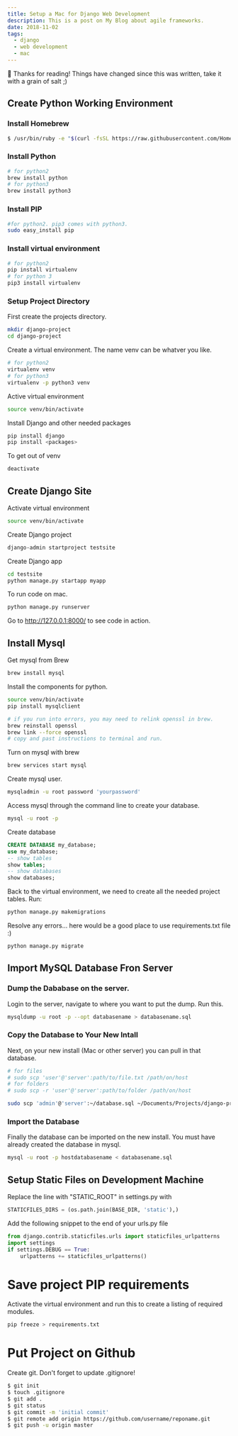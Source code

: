 ```yaml
---
title: Setup a Mac for Django Web Development
description: This is a post on My Blog about agile frameworks.
date: 2018-11-02
tags:
  - django
  - web development
  - mac
---
```


<div class="notification">
 👋 Thanks for reading! Things have changed since this was written, take it with a grain of salt ;)
</div>

## Create Python Working Environment

### Install Homebrew

```bash
$ /usr/bin/ruby -e "$(curl -fsSL https://raw.githubusercontent.com/Homebrew/install/master/install)"
```

### Install Python

```bash
# for python2
brew install python
# for python3
brew install python3
```

### Install PIP

```bash
#for python2. pip3 comes with python3.
sudo easy_install pip
```

### Install virtual environment

```bash
# for python2
pip install virtualenv
# for python 3
pip3 install virtualenv
```

### Setup Project Directory

First create the projects directory.

```bash
mkdir django-project
cd django-project
```

Create a virtual environment. The name venv can be whatver you like.

```bash
# for python2
virtualenv venv
# for python3
virtualenv -p python3 venv
```

Active virtual environment

```bash
source venv/bin/activate
```

Install Django and other needed packages

```bash
pip install django
pip install <packages>
```

To get out of venv

```bash
deactivate
```

## Create Django Site

Activate virtual environment

```bash
source venv/bin/activate
```

Create Django project

```bash
django-admin startproject testsite
```

Create Django app

```bash
cd testsite
python manage.py startapp myapp
```

To run code on mac. 

```bash
python manage.py runserver
```

Go to http://127.0.0.1:8000/ to see code in action.

## Install Mysql

Get mysql from Brew

```bash
brew install mysql
```

Install the components for python.

```bash
source venv/bin/activate
pip install mysqlclient

# if you run into errors, you may need to relink openssl in brew.
brew reinstall openssl
brew link --force openssl
# copy and past instructions to terminal and run.
```

Turn on mysql with brew

```bash
brew services start mysql
```

Create mysql user.

```bash
mysqladmin -u root password 'yourpassword'
```

Access mysql through the command line to create your database.

```bash
mysql -u root -p
```

Create database

```sql
CREATE DATABASE my_database;
use my_database;
-- show tables
show tables;
-- show databases
show databases;
```

Back to the virtual environment, we need to create all the needed project tables. Run:

```bash
python manage.py makemigrations
```

Resolve any errors... here would be a good place to use requirements.txt file :)

```bash
python manage.py migrate
```

## Import MySQL Database Fron Server

### Dump the Dababase on the server.
Login to the server, navigate to where you want to put the dump. Run this.

```bash
mysqldump -u root -p --opt databasename > databasename.sql
```

### Copy the Database to Your New Intall

Next, on your new install (Mac or other server) you can pull in that database.

```bash
# for files
# sudo scp 'user'@'server':path/to/file.txt /path/on/host
# for folders
# sudo scp -r 'user'@'server':path/to/folder /path/on/host

sudo scp 'admin'@'server':~/database.sql ~/Documents/Projects/django-project/
```

### Import the Database

Finally the database can be imported on the new install. You must have already created the database in mysql.

```bash
mysql -u root -p hostdatabasename < databasename.sql
```

## Setup Static Files on Development Machine

Replace the line with "STATIC_ROOT" in settings.py with

```python
STATICFILES_DIRS = (os.path.join(BASE_DIR, 'static'),)
```

Add the following snippet to the end of your urls.py file

```python
from django.contrib.staticfiles.urls import staticfiles_urlpatterns
import settings
if settings.DEBUG == True:
    urlpatterns += staticfiles_urlpatterns()
```

# Save project PIP requirements

Activate the virtual environment and run this to create a listing of required modules.
```bash
pip freeze > requirements.txt
```

# Put Project on Github

Create git. Don't forget to update .gitignore!

```bash
$ git init
$ touch .gitignore
$ git add .
$ git status
$ git commit -m 'initial commit'
$ git remote add origin https://github.com/username/reponame.git
$ git push -u origin master
```
